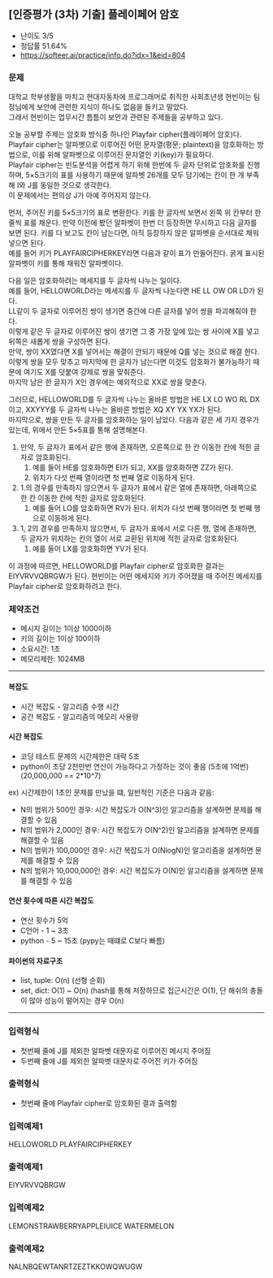 ## [인증평가 (3차) 기출] 플레이페어 암호
- 난이도 3/5
- 정답률 51.64%
- https://softeer.ai/practice/info.do?idx=1&eid=804

### 문제
대학교 학부생활을 마치고 현대자동차에 프로그래머로 취직한 사회초년생 현빈이는 팀장님에게 보안에 관련한 지식이 하나도 없음을 들키고 말았다.  
그래서 현빈이는 업무시간 틈틈이 보안과 관련된 주제들을 공부하고 있다.  

오늘 공부할 주제는 암호화 방식중 하나인 Playfair cipher(플레이페어 암호)다.   
Playfair cipher는 알파벳으로 이루어진 어떤 문자열(평문; plaintext)을 암호화하는 방법으로, 이를 위해 알파벳으로 이루어진 문자열인 키(key)가 필요하다.   
Playfair cipher는 빈도분석을 어렵게 하기 위해 한번에 두 글자 단위로 암호화를 진행하며, 5×5크기의 표를 사용하기 때문에 알파벳 26개를 모두 담기에는 칸이 한 개 부족해 I와 J를 동일한 것으로 생각한다.   
이 문제에서는 편의상 J가 아예 주어지지 않는다.  

먼저, 주어진 키를 5×5크기의 표로 변환한다. 키를 한 글자씩 보면서 왼쪽 위 칸부터 한줄씩 표를 채운다. 
만약 이전에 봤던 알파벳이 한번 더 등장하면 무시하고 다음 글자를 보면 된다. 키를 다 보고도 칸이 남는다면, 아직 등장하지 않은 알파벳을 순서대로 채워넣으면 된다.  
예를 들어 키가 PLAYFAIRCIPHERKEY라면 다음과 같이 표가 만들어진다. 굵게 표시된 알파벳이 키를 통해 채워진 알파벳이다.  

다음 일은 암호화하려는 메세지를 두 글자씩 나누는 일이다.   
예를 들어, HELLOWORLD라는 메세지를 두 글자씩 나눈다면 HE LL OW OR LD가 된다.   
LL같이 두 글자로 이루어진 쌍이 생기면 중간에 다른 글자를 넣어 쌍을 파괴해줘야 한다.   
이렇게 같은 두 글자로 이루어진 쌍이 생기면 그 중 가장 앞에 있는 쌍 사이에 X를 넣고 뒤쪽은 새롭게 쌍을 구성하면 된다.   
만약, 쌍이 XX였다면 X를 넣어서는 해결이 안되기 때문에 Q를 넣는 것으로 해결 한다.   
이렇게 쌍을 모두 맞추고 마지막에 한 글자가 남는다면 이것도 암호화가 불가능하기 때문에 여기도 X를 덧붙여 강제로 쌍을 맞춰준다.   
마지막 남은 한 글자가 X인 경우에는 예외적으로 XX로 쌍을 맞춘다.  

그러므로, HELLOWORLD를 두 글자씩 나누는 올바른 방법은 HE LX LO WO RL DX이고, XXYYY를 두 글자씩 나누는 올바른 방법은 XQ XY YX YX가 된다.   
마지막으로, 쌍을 만든 두 글자를 암호화하는 일이 남았다. 다음과 같은 세 가지 경우가 있는데, 위에서 만든 5×5표를 통해 설명해본다.  

1. 만약, 두 글자가 표에서 같은 행에 존재하면, 오른쪽으로 한 칸 이동한 칸에 적힌 글자로 암호화된다. 
   1. 예를 들어 HE를 암호화하면 EI가 되고, XX를 암호화하면 ZZ가 된다. 
   2. 위치가 다섯 번째 열이라면 첫 번째 열로 이동하게 된다.  
2. 1.의 경우를 만족하지 않으면서 두 글자가 표에서 같은 열에 존재하면, 아래쪽으로 한 칸 이동한 칸에 적힌 글자로 암호화된다. 
   1. 예를 들어 LO를 암호화하면 RV가 된다. 위치가 다섯 번째 행이라면 첫 번째 행으로 이동하게 된다.  
3. 1, 2의 경우를 만족하지 않으면서, 두 글자가 표에서 서로 다른 행, 열에 존재하면, 두 글자가 위치하는 칸의 열이 서로 교환된 위치에 적힌 글자로 암호화된다. 
   1. 예를 들어 LX를 암호화하면 YV가 된다.  

이 과정에 따르면, HELLOWORLD를 Playfair cipher로 암호화한 결과는 EIYVRVVQBRGW가 된다.
현빈이는 어떤 메세지와 키가 주어졌을 때 주어진 메세지를 Playfair cipher로 암호화하려고 한다.

### 제약조건
- 메시지 길이는 1이상 1000이하
- 키의 길이는 1이상 100이하
- 소요시간: 1초
- 메모리제한: 1024MB

--------------------------------------------------------

#### 복잡도
- 시간 복잡도 - 알고리즘 수행 시간
- 공간 복잡도 - 알고리즘의 메모리 사용량

#### 시간 복잡도
- 코딩 테스트 문제의 시간제한은 대략 5초
- python이 초당 2천만번 연산이 가능하다고 가정하는 것이 좋음 (5초에 1억번) 
(20,000,000 == 2*10^7)

ex) 시간제한이 1초인 문제를 만났을 떄, 일반적인 기준은 다음과 같음:
- N의 범위가 500인 경우: 시간 복잡도가 O(N^3)인 알고리즘을 설계하면 문제를 해결할 수 있음
- N의 범위가 2,000인 경우: 시간 복잡도가 O(N^2)인 알고리즘을 설계하면 문제를 해결할 수 있음
- N의 범위가 100,000인 경우: 시간 복잡도가 O(NlogN)인 알고리즘을 설계하면 문제를 해결할 수 있음
- N의 범위가 10,000,000인 경우: 시간 복잡도가 O(N)인 알고리즘을 설계하면 문제를 해결할 수 있음

#### 연산 횟수에 따른 시간 복잡도
- 연산 횟수가 5억
- C언어 - 1 ~ 3초
- python - 5 ~ 15초 (pypy는 때떄로 C보다 빠름)

#### 파이썬의 자료구조
- list, tuple: O(n) (선형 순회)
- set, dict: O(1) ~ O(n) 
(hash를 통해 저장하므로 접근시간은 O(1), 단 해쉬의 충돌이 많아 성능이 떨어지는 경우 O(n)

--------------------------------------------------------

### 입력형식
- 첫번째 줄에 J를 제외한 알파벳 대문자로 이루어진 메시지 주어짐
- 두번째 줄에 J를 제외한 알파벳 대문자로 주어진 키가 주어짐
 
### 출력형식
- 첫번째 줄에 Playfair cipher로 암호화된 결과 출력함

### 입력예제1
HELLOWORLD
PLAYFAIRCIPHERKEY

### 출력예제1
EIYVRVVQBRGW

### 입력예제2
LEMONSTRAWBERRYAPPLEIUICE
WATERMELON

### 출력예제2
NALNBQEWTANRTZEZTKKOWQWUGW


